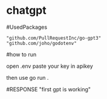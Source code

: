 # chatgpt


#UsedPackages

	"github.com/PullRequestInc/go-gpt3"
  	"github.com/joho/godotenv"
    


#how to run

open .env
paste your key in apikey

then use go run .


#RESPONSE 
"first gpt is working"
